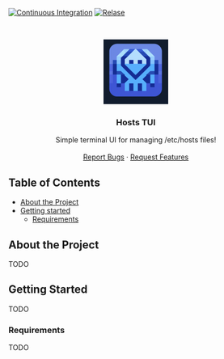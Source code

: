 <!-- PROJECT SHIELDS -->
[![Continuous Integration][cd-shield]][cd-url]
[![Relase][release-shield]][release-url]


<!-- PROJECT LOGO -->
<br />
<p align="center">
  <a href="https://github.com/giovalgas/hosts-tui">
    <img src="./assets/icon.png" alt="Logo" width="128" height="128">
  </a>

<h3 align="center">Hosts TUI</h3>

  <p align="center">
    Simple terminal UI for managing /etc/hosts files!
    <br />
    <br />
    <a href="https://github.com/giovalgas/giovalgas/hosts-tui/issues">Report Bugs</a>
    ·
    <a href="https://github.com/giovalgas/giovalgas/hosts-tui/issues">Request Features</a>
  </p>
</p>

<!-- TABLE OF CONTENTS -->
## Table of Contents

* [About the Project](#about-the-project)
* [Getting started](#getting-started)
    * [Requirements](#requirements)

## About the Project

TODO

## Getting Started

TODO

### Requirements

TODO

<!-- MARKDOWN LINKS & IMAGES -->
<!-- https://www.markdownguide.org/basic-syntax/#reference-style-links -->
[cd-shield]: https://github.com/giovalgas/hosts-tui/actions/workflows/continuous-deployment.yaml/badge.svg
[cd-url]: https://github.com/giovalgas/hosts-tui/actions/workflows/continuous-deployment.yaml
[release-shield]: https://img.shields.io/github/v/release/giovalgas/hosts-tui
[release-url]: https://github.com/giovalgas/hosts-tui/releases/